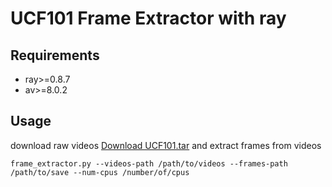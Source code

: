 # UCF101 Frame Extractor with ray

## Requirements

*   ray>=0.8.7
*   av>=8.0.2

## Usage

download raw videos [Download UCF101.tar](https://www.dropbox.com/s/xhwkilwgytox0j2/UCF101.tar?dl=0) and extract frames from videos
```
frame_extractor.py --videos-path /path/to/videos --frames-path /path/to/save --num-cpus /number/of/cpus
```